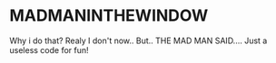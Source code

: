 # MADMANINTHEWINDOW
Why i do that?  Realy I don't now.. But.. THE MAD MAN SAID....
Just a useless code for fun!

